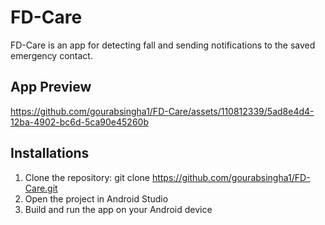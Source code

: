 # FD-Care
FD-Care is an app for detecting fall and sending notifications to the saved emergency contact.

## App Preview
https://github.com/gourabsingha1/FD-Care/assets/110812339/5ad8e4d4-12ba-4902-bc6d-5ca90e45260b

## Installations
1. Clone the repository: git clone https://github.com/gourabsingha1/FD-Care.git
2. Open the project in Android Studio
3. Build and run the app on your Android device
